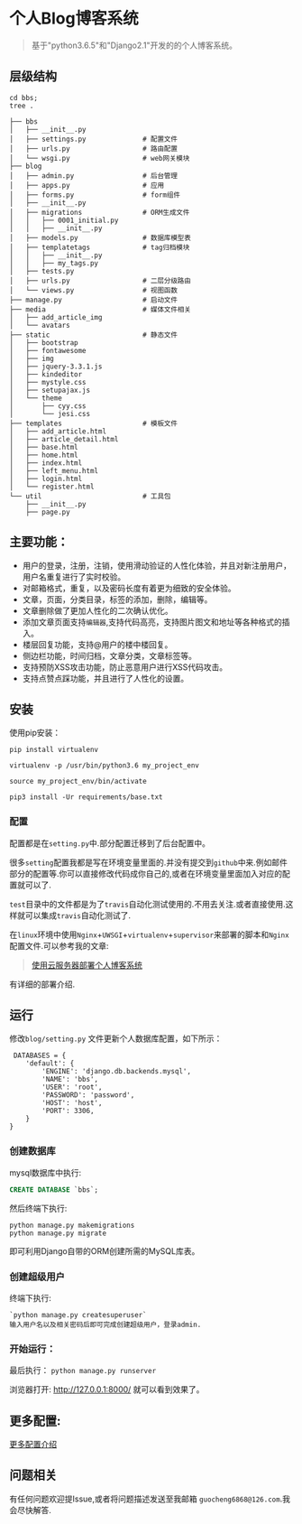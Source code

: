 # 个人Blog博客系统

>基于"python3.6.5"和"Django2.1"开发的的个人博客系统。

## 层级结构
    cd bbs; 
    tree .

```
├── bbs
│   ├── __init__.py
│   ├── settings.py              # 配置文件
│   ├── urls.py                  # 路由配置
│   └── wsgi.py                  # web网关模块
├── blog
│   ├── admin.py                 # 后台管理
│   ├── apps.py                  # 应用
│   ├── forms.py                 # form组件
│   ├── __init__.py
│   ├── migrations               # ORM生成文件
│   │   ├── 0001_initial.py
│   │   ├── __init__.py
│   ├── models.py                # 数据库模型表
│   ├── templatetags             # tag归档模块
│   │   ├── __init__.py
│   │   ├── my_tags.py
│   ├── tests.py
│   ├── urls.py                  # 二层分级路由
│   └── views.py                 # 视图函数
├── manage.py                    # 启动文件
├── media                        # 媒体文件相关
│   ├── add_article_img
│   └── avatars
├── static                       # 静态文件
│   ├── bootstrap
│   ├── fontawesome
│   ├── img
│   ├── jquery-3.3.1.js
│   ├── kindeditor
│   ├── mystyle.css
│   ├── setupajax.js
│   └── theme
│       ├── cyy.css
│       └── jesi.css
├── templates                    # 模板文件
│   ├── add_article.html
│   ├── article_detail.html
│   ├── base.html
│   ├── home.html
│   ├── index.html
│   ├── left_menu.html
│   ├── login.html
│   └── register.html
└── util                         # 工具包
    ├── __init__.py
    ├── page.py
```


## 主要功能：
- 用户的登录，注册，注销，使用滑动验证的人性化体验，并且对新注册用户，用户名重复进行了实时校验。
- 对邮箱格式，重复，以及密码长度有着更为细致的安全体验。
- 文章，页面，分类目录，标签的添加，删除，编辑等。
- 文章删除做了更加人性化的二次确认优化。
- 添加文章页面支持`编辑器`,支持代码高亮，支持图片图文和地址等各种格式的插入。
- 楼层回复功能，支持@用户的楼中楼回复。
- 侧边栏功能，时间归档，文章分类，文章标签等。
- 支持预防XSS攻击功能，防止恶意用户进行XSS代码攻击。
- 支持点赞点踩功能，并且进行了人性化的设置。

## 安装
使用pip安装：

 `pip install virtualenv`
 
 `virtualenv -p /usr/bin/python3.6 my_project_env`

 `source my_project_env/bin/activate`

 `pip3 install -Ur requirements/base.txt`


### 配置
配置都是在`setting.py`中.部分配置迁移到了后台配置中。

很多`setting`配置我都是写在环境变量里面的.并没有提交到`github`中来.例如邮件部分的配置等.你可以直接修改代码成你自己的,或者在环境变量里面加入对应的配置就可以了.

`test`目录中的文件都是为了`travis`自动化测试使用的.不用去关注.或者直接使用.这样就可以集成`travis`自动化测试了.

在`linux`环境中使用`Nginx`+`UWSGI`+`virtualenv`+`supervisor`来部署的脚本和`Nginx`配置文件.可以参考我的文章:

>[使用云服务器部署个人博客系统](https://www.cnblogs.com/geogre123/p/9791002.html)

有详细的部署介绍.


## 运行

 修改`blog/setting.py` 文件更新个人数据库配置，如下所示：

     DATABASES = {
        'default': {
            'ENGINE': 'django.db.backends.mysql',
            'NAME': 'bbs',
            'USER': 'root',
            'PASSWORD': 'password',
            'HOST': 'host',
            'PORT': 3306,
        }
    }

### 创建数据库
mysql数据库中执行:
```sql
CREATE DATABASE `bbs`;
```
 然后终端下执行:

    python manage.py makemigrations
    python manage.py migrate
即可利用Django自带的ORM创建所需的MySQL库表。
### 创建超级用户

 终端下执行:
    
    `python manage.py createsuperuser`
    输入用户名以及相关密码后即可完成创建超级用户，登录admin.
    
    
### 开始运行：
 最后执行：
 `python manage.py runserver`


 浏览器打开: http://127.0.0.1:8000/  就可以看到效果了。
 
## 更多配置:
[更多配置介绍](https://www.cnblogs.com/geogre123/articles/10245221.html)

## 问题相关

有任何问题欢迎提Issue,或者将问题描述发送至我邮箱 `guocheng6868@126.com`.我会尽快解答.
